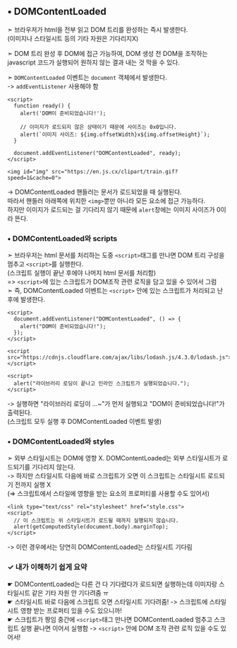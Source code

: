 ## • DOMContentLoaded  
➣ 브라우저가 html을 전부 읽고 DOM 트리를 완성하는 즉시 발생한다.  
(이미지나 스타일시트 등의 기타 자원은 기다리지X)  

➣ DOM 트리 완성 후 DOM에 접근 가능하여, DOM 생성 전 DOM을 조작하는 javascript 코드가 실행되어 원하지 않는 결과 내는 것 막을 수 있다.  

➣ `DOMContentLoaded` 이벤트는 `document` 객체에서 발생한다.  
-> `addEventListener` 사용해야 함  

```
<script>
  function ready() {
    alert('DOM이 준비되었습니다!');

    // 이미지가 로드되지 않은 상태이기 때문에 사이즈는 0x0입니다.
    alert(`이미지 사이즈: ${img.offsetWidth}x${img.offsetHeight}`);
  }

  document.addEventListener("DOMContentLoaded", ready);
</script>

<img id="img" src="https://en.js.cx/clipart/train.gif?speed=1&cache=0">
```  
-> DOMContentLoaded 핸들러는 문서가 로드되었을 때 실행된다.   
따라서 핸들러 아래쪽에 위치한  `<img>`뿐만 아니라 모든 요소에 접근 가능하다.  
하지만 이미지가 로드되는 걸 기다리지 않기 때문에 `alert`창에는 이미지 사이즈가 0이라 뜬다.  

### • DOMContentLoaded와 scripts
➣ 브라우저는 html 문서를 처리하는 도중 `<script>`태그를 만나면 DOM 트리 구성을 멈추고 `<script>`를 실행한다.   
(스크립트 실행이 끝난 후에야 나머지 html 문서를 처리함)  
=> `<script>`에 있는 스크립트가 DOM조작 관련 로직을 담고 있을 수 있어서 그럼  
➣ 즉, DOMContentLoaded 이벤트는 `<script>` 안에 있는 스크립트가 처리되고 난 후에 발생한다.  

```
<script>
  document.addEventListener("DOMContentLoaded", () => {
    alert("DOM이 준비되었습니다!");
  });
</script>

<script src="https://cdnjs.cloudflare.com/ajax/libs/lodash.js/4.3.0/lodash.js"></script>

<script>
  alert("라이브러리 로딩이 끝나고 인라인 스크립트가 실행되었습니다.");
</script>
``` 
-> 실행하면 "라이브러리 로딩이 ...~"가 먼저 실행되고 "DOM이 준비되었습니다!"가 출력된다.  
(스크립트 모두 실행 후 DOMContentLoaded 이벤트 발생)  

### • DOMContentLoaded와 styles  
➣ 외부 스타일시트는 DOM에 영향 X. DOMContentLoaded는 외부 스타일시트가 로드되기를 기다리지 않는다.   
-> 하지만 스타일시트 다음에 바로 스크립트가 오면 이 스크립트는 스타일시트 로드되기 전까지 실행 X  
(=> 스크립트에서 스타일에 영향을 받는 요소의 프로퍼티를 사용할 수도 있어서)  
```
<link type="text/css" rel="stylesheet" href="style.css">
<script>
  // 이 스크립트는 위 스타일시트가 로드될 때까지 실행되지 않습니다.
  alert(getComputedStyle(document.body).marginTop);
</script>
```
-> 이런 경우에서는 당연히 DOMContentLoaded는 스타일시트 기다림  



### ✓ 내가 이해하기 쉽게 요약  
☛ DOMContentLoaded는 다른 건 다 기다렸다가 로드되면 실행하는데 이미지랑 스타일시트 같은 기타 자원 안 기다려줌 ㅠ  
☛ 스타일시트 바로 다음에 스크립트 오면 스타일시트 기다려줌! -> 스크립트에 스타일시트 영향 받는 프로퍼티 있을 수도 있으니까!  
☛ 스크립트가 짱임 중간에 `<script>`태그 만나면 DOMContentLoaded 멈추고 스크립트 실행 끝나면 이어서 실행함  -> `<script>` 안에 DOM 조작 관련 로직 있을 수도 있어서!


